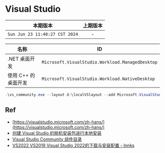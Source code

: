 # Visual Studio

|            本期版本            | 上期版本 |
| :----------------------------: | :------: |
| `Sun Jun 23 11:40:27 CST 2024` |    -     |

名称|ID
---|---
.NET 桌面开发 | `Microsoft.VisualStudio.Workload.ManagedDesktop`
使用 C++ 的桌面开发 | `Microsoft.VisualStudio.Workload.NativeDesktop`

```powershell
.\vs_community.exe --layout d:\localVSlayout --add Microsoft.VisualStudio.Workload.ManagedDesktop --add Microsoft.VisualStudio.Workload.NativeDesktop --includeRecommended --lang en-US
```

## Ref

* [https://visualstudio.microsoft.com/zh-hans/](https://visualstudio.microsoft.com/zh-hans/)
* [创建 Visual Studio 的脱机安装包进行本地安装](https://learn.microsoft.com/zh-cn/visualstudio/install/create-an-offline-installation-of-visual-studio?view=vs-2022)
* [Visual Studio Community 组件目录](https://learn.microsoft.com/zh-cn/visualstudio/install/workload-component-id-vs-community?view=vs-2022&preserve-view=true)
* [VS2022 VS2019 Visual Studio 2022的下载与安装配置 - lnnks](https://www.bilibili.com/video/BV1cg411r7k5/?spm_id_from=333.788)